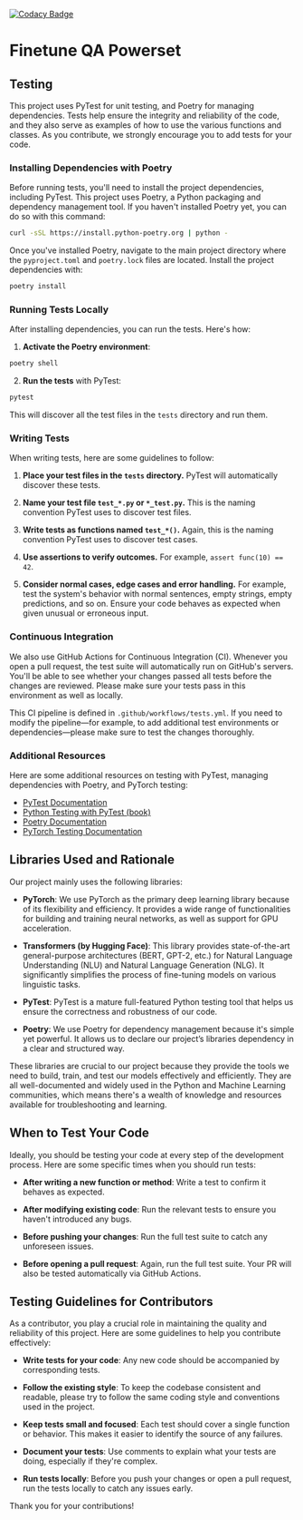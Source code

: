 [![Codacy Badge](https://app.codacy.com/project/badge/Grade/c588ec347bbc4f6988ef59694ed139c6)](https://app.codacy.com/gh/njallskarp/finetune-qa-powerset/dashboard?utm_source=gh&utm_medium=referral&utm_content=&utm_campaign=Badge_grade)


# Finetune QA Powerset

## Testing

This project uses PyTest for unit testing, and Poetry for managing dependencies. Tests help ensure the integrity and reliability of the code, and they also serve as examples of how to use the various functions and classes. As you contribute, we strongly encourage you to add tests for your code.

### Installing Dependencies with Poetry

Before running tests, you'll need to install the project dependencies, including PyTest. This project uses Poetry, a Python packaging and dependency management tool. If you haven't installed Poetry yet, you can do so with this command:

```bash
curl -sSL https://install.python-poetry.org | python -
```

Once you've installed Poetry, navigate to the main project directory where the `pyproject.toml` and `poetry.lock` files are located. Install the project dependencies with:

```bash
poetry install
```

### Running Tests Locally

After installing dependencies, you can run the tests. Here's how:

 1.  **Activate the Poetry environment**:

```bash
poetry shell
```

2.  **Run the tests** with PyTest:

```bash
pytest
```

 This will discover all the test files in the `tests` directory and run them.

### Writing Tests

When writing tests, here are some guidelines to follow:

 1. **Place your test files in the `tests` directory.** PyTest will automatically discover these tests.

 2. **Name your test file `test_*.py` or `*_test.py`.** This is the naming convention PyTest uses to discover test files.

 3. **Write tests as functions named `test_*()`.** Again, this is the naming convention PyTest uses to discover test cases.

 4. **Use assertions to verify outcomes.** For example, `assert func(10) == 42`.

 5. **Consider normal cases, edge cases and error handling.** For example, test the system's behavior with normal sentences, empty strings, empty predictions, and so on. Ensure your code behaves as expected when given unusual or erroneous input.

### Continuous Integration

We also use GitHub Actions for Continuous Integration (CI). Whenever you open a pull request, the test suite will automatically run on GitHub's servers. You'll be able to see whether your changes passed all tests before the changes are reviewed. Please make sure your tests pass in this environment as well as locally.

This CI pipeline is defined in `.github/workflows/tests.yml`. If you need to modify the pipeline—for example, to add additional test environments or dependencies—please make sure to test the changes thoroughly.

### Additional Resources

Here are some additional resources on testing with PyTest, managing dependencies with Poetry, and PyTorch testing:

- [PyTest Documentation](https://docs.pytest.org/en/latest/)
- [Python Testing with PyTest (book)](https://pragprog.com/book/bopytest/python-testing-with-pytest)
- [Poetry Documentation](https://python-poetry.org/docs/)
- [PyTorch Testing Documentation](https://pytorch.org/docs/stable/testing.html)

## Libraries Used and Rationale

Our project mainly uses the following libraries:

- **PyTorch**: We use PyTorch as the primary deep learning library because of its flexibility and efficiency. It provides a wide range of functionalities for building and training neural networks, as well as support for GPU acceleration.

- **Transformers (by Hugging Face)**: This library provides state-of-the-art general-purpose architectures (BERT, GPT-2, etc.) for Natural Language Understanding (NLU) and Natural Language Generation (NLG). It significantly simplifies the process of fine-tuning models on various linguistic tasks.

- **PyTest**: PyTest is a mature full-featured Python testing tool that helps us ensure the correctness and robustness of our code.

- **Poetry**: We use Poetry for dependency management because it's simple yet powerful. It allows us to declare our project’s libraries dependency in a clear and structured way.

These libraries are crucial to our project because they provide the tools we need to build, train, and test our models effectively and efficiently. They are all well-documented and widely used in the Python and Machine Learning communities, which means there's a wealth of knowledge and resources available for troubleshooting and learning.

## When to Test Your Code

Ideally, you should be testing your code at every step of the development process. Here are some specific times when you should run tests:

- **After writing a new function or method**: Write a test to confirm it behaves as expected.

- **After modifying existing code**: Run the relevant tests to ensure you haven't introduced any bugs.

- **Before pushing your changes**: Run the full test suite to catch any unforeseen issues.

- **Before opening a pull request**: Again, run the full test suite. Your PR will also be tested automatically via GitHub Actions.

## Testing Guidelines for Contributors

As a contributor, you play a crucial role in maintaining the quality and reliability of this project. Here are some guidelines to help you contribute effectively:

- **Write tests for your code**: Any new code should be accompanied by corresponding tests.

- **Follow the existing style**: To keep the codebase consistent and readable, please try to follow the same coding style and conventions used in the project.

- **Keep tests small and focused**: Each test should cover a single function or behavior. This makes it easier to identify the source of any failures.

- **Document your tests**: Use comments to explain what your tests are doing, especially if they're complex.

- **Run tests locally**: Before you push your changes or open a pull request, run the tests locally to catch any issues early.

Thank you for your contributions!